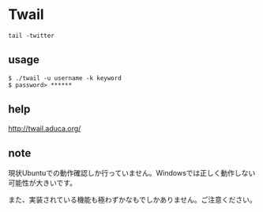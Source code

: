 # Twail

    tail -twitter

## usage

    $ ./twail -u username -k keyword
    $ password> ******

## help

<http://twail.aduca.org/>

## note

現状Ubuntuでの動作確認しか行っていません。Windowsでは正しく動作しない可能性が大きいです。

また、実装されている機能も極わずかなもでしかありません。ご注意ください。
